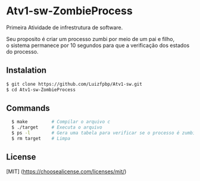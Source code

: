 # Atv1-sw-ZombieProcess
Primeira Atividade de infrestrutura de software.<br/>

Seu proposito é criar um processo zumbi por meio de um pai e filho,<br/>
o sistema permanece por 10 segundos para que a verificação dos estados<br/>
do processo.<br/>

## Instalation
```bash
$ git clone https://github.com/Luizfpbp/Atv1-sw.git
$ cd Atv1-sw-ZombieProcess
```

## Commands
```bash
  $ make         # Compilar o arquivo c
  $ ./target     # Executa o arquivo
  $ ps -l        # Gera uma tabela para verificar se o processo é zumbi
  $ rm target    # Limpa
```
## License
[MIT]
(https://choosealicense.com/licenses/mit/)
